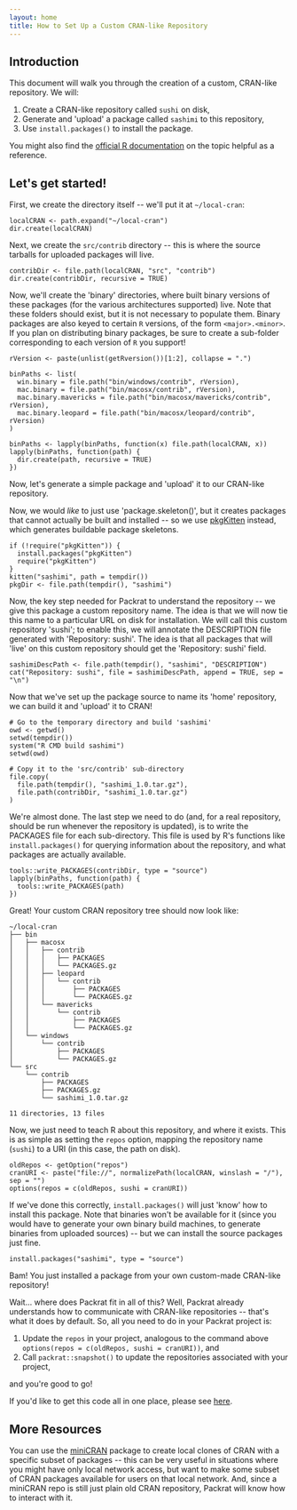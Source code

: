 ```yaml
---
layout: home
title: How to Set Up a Custom CRAN-like Repository
---
```


## Introduction

This document will walk you through the creation of a custom, CRAN-like
repository. We will:

1. Create a CRAN-like repository called `sushi` on disk,
2. Generate and 'upload' a package called `sashimi` to this repository,
3. Use `install.packages()` to install the package.

You might also find the 
[official R
documentation](http://cran.r-project.org/doc/manuals/r-release/R-admin.html#Setting-up-a-package-repository)
on the topic helpful as a reference.

## Let's get started!

First, we create the directory itself -- we'll put it at `~/local-cran`:

    localCRAN <- path.expand("~/local-cran")
    dir.create(localCRAN)

Next, we create the `src/contrib` directory -- this is where the source tarballs
for uploaded packages will live.

    contribDir <- file.path(localCRAN, "src", "contrib")
    dir.create(contribDir, recursive = TRUE)

Now, we'll create the 'binary' directories, where built binary versions of
these packages (for the various architectures supported) live. Note that these
folders should exist, but it is not necessary to populate them. Binary packages
are also keyed to certain `R` versions, of the form `<major>.<minor>`. If you
plan on distributing binary packages, be sure to create a sub-folder
corresponding to each version of `R` you support!

    rVersion <- paste(unlist(getRversion())[1:2], collapse = ".")
    
    binPaths <- list(
      win.binary = file.path("bin/windows/contrib", rVersion),
      mac.binary = file.path("bin/macosx/contrib", rVersion),
      mac.binary.mavericks = file.path("bin/macosx/mavericks/contrib", rVersion),
      mac.binary.leopard = file.path("bin/macosx/leopard/contrib", rVersion)
    )
    
    binPaths <- lapply(binPaths, function(x) file.path(localCRAN, x))
    lapply(binPaths, function(path) {
      dir.create(path, recursive = TRUE)
    })

Now, let's generate a simple package and 'upload' it to our CRAN-like
repository. 

Now, we would _like_ to just use 'package.skeleton()', but it creates
packages that cannot actually be built and installed -- so we use
[pkgKitten](http://cran.r-project.org/package=pkgKitten)
instead, which generates buildable package skeletons.

    if (!require("pkgKitten")) {
      install.packages("pkgKitten")
      require("pkgKitten")
    }
    kitten("sashimi", path = tempdir())
    pkgDir <- file.path(tempdir(), "sashimi")

Now, the key step needed for Packrat to understand the repository -- we give
this package a custom repository name. The idea is that we will now tie this
name to a particular URL on disk for installation. We will call this custom
repository 'sushi'; to enable this, we will annotate the DESCRIPTION file
generated with 'Repository: sushi'. The idea is that all packages that will
'live' on this custom repository should get the 'Repository: sushi' field.

    sashimiDescPath <- file.path(tempdir(), "sashimi", "DESCRIPTION")
    cat("Repository: sushi", file = sashimiDescPath, append = TRUE, sep = "\n")

Now that we've set up the package source to name its 'home' repository,
we can build it and 'upload' it to CRAN!

    # Go to the temporary directory and build 'sashimi'
    owd <- getwd()
    setwd(tempdir())
    system("R CMD build sashimi")
    setwd(owd)
    
    # Copy it to the 'src/contrib' sub-directory
    file.copy(
      file.path(tempdir(), "sashimi_1.0.tar.gz"),
      file.path(contribDir, "sashimi_1.0.tar.gz")
    )

We're almost done. The last step we need to do (and, for a real repository,
should be run whenever the repository is updated), is to write the PACKAGES
file for each sub-directory. This file is used by R's functions like
`install.packages()` for querying information about the repository, and what
packages are actually available.

    tools::write_PACKAGES(contribDir, type = "source")
    lapply(binPaths, function(path) {
      tools::write_PACKAGES(path)
    })

Great! Your custom CRAN repository tree should now look like:

    ~/local-cran
    ├── bin
    │   ├── macosx
    │   │   ├── contrib
    │   │   │   ├── PACKAGES
    │   │   │   └── PACKAGES.gz
    │   │   ├── leopard
    │   │   │   └── contrib
    │   │   │       ├── PACKAGES
    │   │   │       └── PACKAGES.gz
    │   │   └── mavericks
    │   │       └── contrib
    │   │           ├── PACKAGES
    │   │           └── PACKAGES.gz
    │   └── windows
    │       └── contrib
    │           ├── PACKAGES
    │           └── PACKAGES.gz
    └── src
        └── contrib
            ├── PACKAGES
            ├── PACKAGES.gz
            └── sashimi_1.0.tar.gz

    11 directories, 13 files

Now, we just need to teach R about this repository, and where it exists. This
is as simple as setting the `repos` option, mapping the repository name (`sushi`)
to a URI (in this case, the path on disk).

    oldRepos <- getOption("repos")
    cranURI <- paste("file://", normalizePath(localCRAN, winslash = "/"), sep = "")
    options(repos = c(oldRepos, sushi = cranURI))

If we've done this correctly, `install.packages()` will just 'know' how to
install this package. Note that binaries won't be available for it (since
you would have to generate your own binary build machines, to generate binaries from
uploaded sources) -- but we can install the source packages just fine.

    install.packages("sashimi", type = "source")

Bam! You just installed a package from your own custom-made CRAN-like repository!

Wait... where does Packrat fit in all of this? Well, Packrat already
understands how to communicate with CRAN-like repositories -- that's what it
does by default. So, all you need to do in your Packrat project is:

1. Update the `repos` in your project, analogous to the command above
   `options(repos = c(oldRepos, sushi = cranURI))`, and
2. Call `packrat::snapshot()` to update the repositories associated with your project,

and you're good to go!

If you'd like to get this code all in one place,
please see [here](r/custom-repos.R).

## More Resources

You can use the
[miniCRAN](http://cran.r-project.org/web/packages/miniCRAN/index.html) package
to create local clones of CRAN with a specific subset of packages -- this can
be very useful in situations where you might have only local network access,
but want to make some subset of CRAN packages available for users on that local
network. And, since a miniCRAN repo is still just plain old CRAN repository,
Packrat will know how to interact with it.

